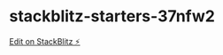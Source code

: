 # stackblitz-starters-37nfw2

[Edit on StackBlitz ⚡️](https://stackblitz.com/edit/stackblitz-starters-37nfw2)